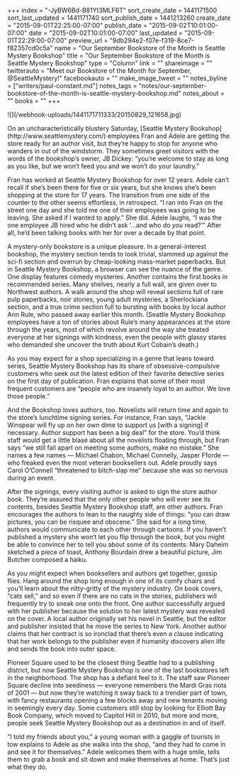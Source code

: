 +++
index = "-JyBW6Bd-B81Yt3MLF6T"
sort_create_date = 1441171500
sort_last_updated = 1441171740
sort_publish_date = 1441213260
create_date = "2015-09-01T22:25:00-07:00"
publish_date = "2015-09-02T10:01:00-07:00"
date = "2015-09-02T10:01:00-07:00"
last_updated = "2015-09-01T22:29:00-07:00"
preview_url = "9db294e2-f07e-f319-8ce7-f82357cd0c5a"
name = "Our September Bookstore of the Month is Seattle Mystery Bookshop"
title = "Our September Bookstore of the Month is Seattle Mystery Bookshop"
type = "Column"
link = ""
shareimage = ""
twitterauto = "Meet our Bookstore of the Month for September, @SeattleMystery!"
facebookauto = ""
make_image_tweet = ""
notes_byline = ["writers/paul-constant.md"]
notes_tags = "notes/our-september-bookstore-of-the-month-is-seattle-mystery-bookshop.md"
notes_about = ""
books = ""
+++
<p class="image">![](/webhook-uploads/1441171711333/20150829_121658.jpg)</p>On an uncharacteristically blustery Saturday, [Seattle Mystery Bookshop](http://www.seattlemystery.com/) employees Fran and Adele are getting the store ready for an author visit, but they’re happy to stop for anyone who wanders in out of the windstorm. They sometimes greet visitors with the words of the bookshop’s owner, JB Dickey: “you’re welcome to stay as long as you like, but we won’t feed you and we won’t do your laundry.”

Fran has worked at Seattle Mystery Bookshop for over 12 years. Adele can’t recall if she’s been there for five or six years, but she knows she’s been shopping at the store for 17 years. The transition from one side of the counter to the other seems effortless, in retrospect. “I ran into Fran on the street one day and she told me one of their employees was going to be leaving. She asked if I wanted to apply.” She did. Adele laughs, “I was the one employee JB hired who he didn’t ask ‘...and who do *you* read?’” After all, he’d been talking books with her for over a decade by that point.

A mystery-only bookstore is a unique pleasure. In a general-interest bookshop, the mystery section tends to look trivial, slammed up against the sci-fi section and overrun by cheap-looking mass-market paperbacks. But in Seattle Mystery Bookshop, a browser can see the nuance of the genre. One display features comedy mysteries. Another contains the first books in recommended series. Many shelves, nearly a full wall, are given over to Northwest authors. A walk around the shop will reveal sections full of rare pulp paperbacks, noir stories, young adult mysteries, a Sherlockiana section, and a true crime section full to bursting with books by local author Ann Rule, who passed away earlier this month. (Seattle Mystery Bookshop employees have a ton of stories about Rule’s many appearances at the store through the years, most of which revolve around the way she treated everyone at her signings with kindness, even the people with glassy stares who demanded she uncover the truth about Kurt Cobain’s death.)

As you may expect for a shop specializing in a genre that leans toward series, Seattle Mystery Bookshop has its share of obsessive-compulsive customers who seek out the latest edition of their favorite detective series on the first day of publication. Fran explains that some of their most frequent customers are “people who are insanely loyal to an author. We love those people.”

And the Bookshop loves authors, too. Novelists will return time and again to the store’s lunchtime signing series. For instance, Fran says, “Jackie Winspear will fly up on her own dime to support us [with a signing]  if necessary. Author support has been a big deal” for the store. You’d think staff would get a little blasé about all the novelists floating through, but Fran says “we still fall apart on meeting some authors, make no mistake.” She names a few names — Michael Chabon, Michael Connelly, Jasper Fforde — who freaked even the most veteran booksellers out. Adele proudly says Carol O’Connell  “threatened to bitch-slap me” because she was so nervous during an event.

After the signings, every visiting author is asked to sign the store author book. They’re assured that the only other people who will ever see its contents, besides Seattle Mystery Bookshop staff, are other authors. Fran encourages the authors to lean to the naughty side of things: “you can draw pictures, you can be risquee and obscene.” She said for a long time, authors would communicate to each other through cartoons. If you haven’t published a mystery she won’t let you flip through the book, but you might be able to convince her to tell you about some of its contents: Mary Daheim sketched a piece of toast, Anthony Bourdain drew a beautiful picture, Jim Butcher composed a haiku.

As you might expect when booksellers and authors get together, gossip flies. Hang around the shop long enough in one of its comfy chairs and you’ll learn about the nitty-gritty of the mystery industry. On book covers, “cats sell,” and so even if there are no cats in the stories, publishers will frequently try to sneak one onto the front. One author successfully argued with her publisher because the solution to her latest mystery was revealed on the cover. A local author originally set his novel in Seattle, but the editor and publisher insisted that he move the series to New York. Another author claims that her contract is so ironclad that there’s even a clause indicating that her work belongs to the publisher even if humanity discovers alien life and sends the book into outer space. 

Pioneer Square used to be the closest thing Seattle had to a publishing district, but now Seattle Mystery Bookshop is one of the last bookstores left in the neighborhood. The shop has a defiant feel to it. The staff saw Pioneer Square decline into seediness — everyone remembers the Mardi Gras riots of 2001 — but now they’re watching it sway back to a trendier part of town, with fancy restaurants opening a few blocks away and new tenants moving in seemingly every day. Some customers still stop by looking for Elliott Bay Book Company, which moved to Capitol Hill in 2010, but more and more, people seek Seattle Mystery Bookshop out as a destination in and of itself. 

“I told my friends about you,” a young woman with a gaggle of tourists in tow explains to Adele as she walks into the shop, “and they had to come in and see it for themselves.” Adele  welcomes them with a huge smile, tells them to grab a book and sit down and make themselves at home. That’s just what they do.